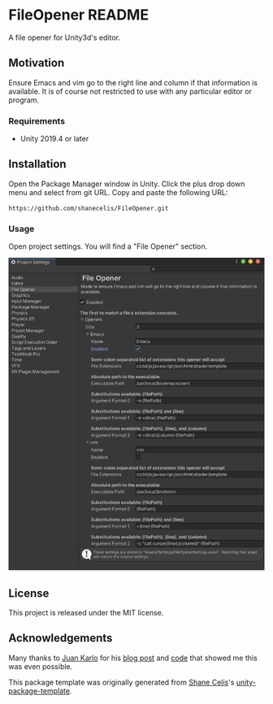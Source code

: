 # FileOpener README

A file opener for Unity3d's editor. 

## Motivation

Ensure Emacs and vim go to the right line and column if that information is available. It is of course not restricted to use with any particular editor or program.

### Requirements

* Unity 2019.4 or later

## Installation

Open the Package Manager window in Unity. Click the plus drop down menu and select from git URL. Copy and paste the following URL:

```
https://github.com/shanecelis/FileOpener.git
```

### Usage

Open project settings. You will find a "File Opener" section.

![screenshot 0](Documentation~/screenshot0.png)

## License

This project is released under the MIT license.

## Acknowledgements

Many thanks to [Juan Karlo](https://twitter.com/accidentalrebel) for his [blog post](https://www.accidentalrebel.com/opening-unity-script-files-in-emacs.html) and [code](https://gist.github.com/accidentalrebel/69ac38f729e72c170a8d091b4daaec52) that showed me this was even possible.

This package template was originally generated from [Shane Celis](https://twitter.com/shanecelis)'s [unity-package-template](https://github.com/shanecelis/unity-package-template).
